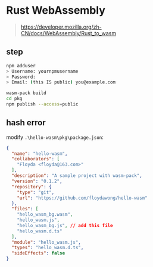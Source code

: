 # Rust WebAssembly
> https://developer.mozilla.org/zh-CN/docs/WebAssembly/Rust_to_wasm  


## step  
```bash
npm adduser
> Username: yournpmusername
> Password:
> Email: (this IS public) you@example.com

wasm-pack build
cd pkg
npm publish --access=public
```

## hash error  
modify `.\hello-wasm\pkg\package.json`:  
```Json
{
  "name": "hello-wasm",
  "collaborators": [
    "Floyda <floyda@163.com>"
  ],
  "description": "A sample project with wasm-pack",
  "version": "0.1.2",
  "repository": {
    "type": "git",
    "url": "https://github.com/floydawong/hello-wasm"
  },
  "files": [
    "hello_wasm_bg.wasm",
    "hello_wasm.js",
    "hello_wasm_bg.js", // add this file
    "hello_wasm.d.ts"
  ],
  "module": "hello_wasm.js",
  "types": "hello_wasm.d.ts",
  "sideEffects": false
}
```
